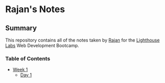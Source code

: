 # Rajan's Notes
## Summary 
This repository contains all of the notes taken by [Rajan](https://github.com/rlail) for the [Lighthouse Labs](https://www.lighthouselabs.ca/) Web Development Bootcamp.

### Table of Contents 
* [Week 1](/Week_1)
  * [Day 1](/Week_1/Day_1)
  

